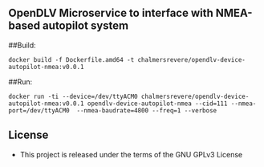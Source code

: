 ## OpenDLV Microservice to interface with NMEA-based autopilot system

##Build:

```
docker build -f Dockerfile.amd64 -t chalmersrevere/opendlv-device-autopilot-nmea:v0.0.1 
```

##Run:

```
docker run -ti --device=/dev/ttyACM0 chalmersrevere/opendlv-device-autopilot-nmea:v0.0.1 opendlv-device-autopilot-nmea --cid=111 --nmea-port=/dev/ttyACM0  --nmea-baudrate=4800 --freq=1 --verbose
```


## License

* This project is released under the terms of the GNU GPLv3 License

